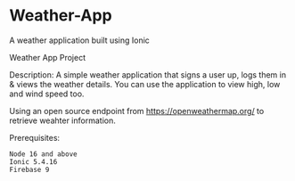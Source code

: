 # Weather-App
A weather application built using Ionic

Weather App Project

Description: 
A simple weather application that signs a user up, logs them in & views the weather details. 
You can use the application to view high, low and wind speed too.

Using an open source endpoint from https://openweathermap.org/ to retrieve weahter information.

Prerequisites:

    Node 16 and above
    Ionic 5.4.16
    Firebase 9


